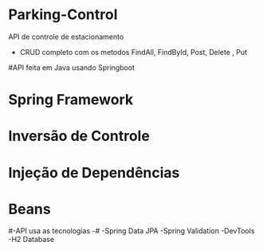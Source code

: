 # Parking-Control
API de controle de estacionamento
- CRUD completo com os metodos FindAll, FindById,
Post, Delete , Put

#API feita em Java usando Springboot

# Spring Framework
# Inversão de Controle
# Injeção de Dependências
# Beans
 
#-API usa as tecnologias -#
  -Spring Data JPA 
  -Spring Validation
  -DevTools
  -H2 Database
 
  

